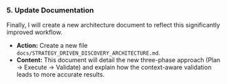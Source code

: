 ### 5. Update Documentation

Finally, I will create a new architecture document to reflect this significantly improved workflow.

-   **Action:** Create a new file `docs/STRATEGY_DRIVEN_DISCOVERY_ARCHITECTURE.md`.
-   **Content:** This document will detail the new three-phase approach (Plan -> Execute -> Validate) and explain how the context-aware validation leads to more accurate results.
